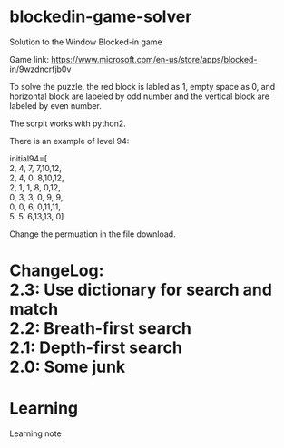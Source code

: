 # blockedin-game-solver
Solution to the Window Blocked-in game

Game link:
https://www.microsoft.com/en-us/store/apps/blocked-in/9wzdncrfjb0v

To solve the puzzle, the red block is labled as 1, empty space as 0, 
and horizontal block are labeled by odd number and the vertical block
are labeled by even number.

The scrpit works with python2.

There is an example of level 94:

initial94=[  
 2, 4, 7, 7,10,12,  
 2, 4, 0, 8,10,12,  
 2, 1, 1, 8, 0,12,  
 0, 3, 3, 0, 9, 9,  
 0, 0, 6, 0,11,11,  
 5, 5, 6,13,13, 0]

Change the permuation in the file download.

ChangeLog:  
2.3: Use dictionary for search and match  
2.2: Breath-first search  
2.1: Depth-first search  
2.0: Some junk  
=======
# Learning
Learning note
